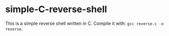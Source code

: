 # simple-C-reverse-shell
This is a simple reverse shell written in C. Compile it with: `gcc reverse.c -o reverse`.
